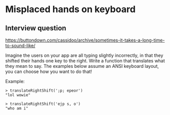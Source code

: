 # Misplaced hands on keyboard

## Interview question

https://buttondown.com/cassidoo/archive/sometimes-it-takes-a-long-time-to-sound-like/

Imagine the users on your app are all typing slightly incorrectly, in that they shifted their hands one key to the right. Write a function that translates what they mean to say. The examples below assume an ANSI keyboard layout, you can choose how you want to do that!

Example:

```
> translateRightShift(';p; epeor')
"lol wowie"

> translateRightShift('ejp s, o')
"who am i"
```